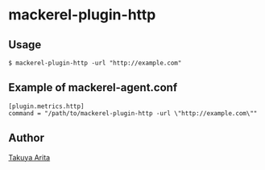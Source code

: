 mackerel-plugin-http
=====================

## Usage

```shell
$ mackerel-plugin-http -url "http://example.com"
```

## Example of mackerel-agent.conf

```
[plugin.metrics.http]
command = "/path/to/mackerel-plugin-http -url \"http://example.com\""
```

## Author

[Takuya Arita](https://github.com/ariarijp)
